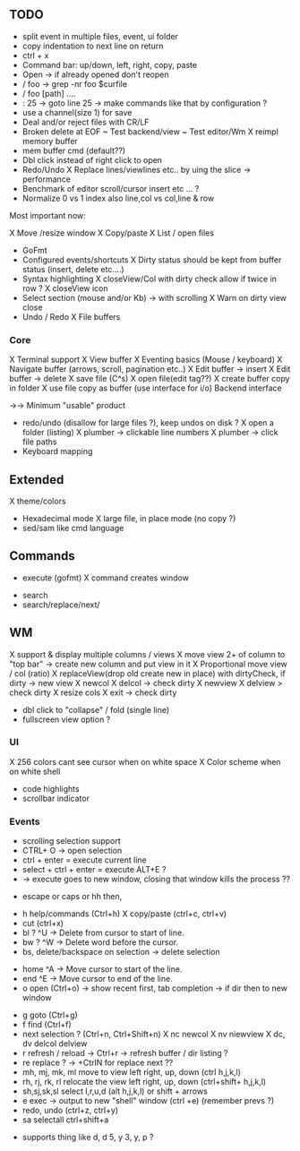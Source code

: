 ## TODO

- split event in multiple files, event, ui folder
- copy indentation to next line on return
- ctrl + x
- Command bar: up/down, left, right, copy, paste
- Open -> if already opened don't reopen
- / foo -> grep -nr foo $curfile
- / foo [path] .... 
- : 25 -> goto line 25
  -> make commands like that by configuration ?
- use a channel(size 1) for save
- Deal and/or reject files with CR/LF
- Broken delete at EOF
~ Test backend/view
~ Test editor/Wm
X reimpl memory buffer
- mem buffer cmd (default??)
- Dbl click instead of right click to open 
- Redo/Undo
X Replace lines/viewlines etc.. by uing the slice -> performance
- Benchmark of editor scroll/cursor insert etc ... ?
- Normalize 0 vs 1 index also line,col vs col,line & row


Most important now:

X Move /resize window
X Copy/paste
X List / open files
- GoFmt
- Configured events/shortcuts
X Dirty status should be kept from buffer status (insert, delete etc....)
- Syntax highlighting
X closeView/Col with dirty check allow if twice in row ? 
X closeView icon
- Select section (mouse and/or Kb) -> with scrolling
X Warn on dirty view close
- Undo / Redo
X File buffers

### Core
X Terminal support
X View buffer
X Eventing basics (Mouse / keyboard)
X Navigate buffer (arrows, scroll, pagination etc..)
X Edit buffer -> insert
X Edit buffer -> delete
X save file (C^s)
X open file(edit tag??)
X create buffer copy in folder
X use file copy as buffer (use interface for i/o) Backend interface

->-> Minimum "usable" product

- redo/undo (disallow for large files ?), keep undos on disk ?
X open a folder (listing)
X plumber -> clickable line numbers
X plumber -> click file paths
- Keyboard mapping

## Extended
X theme/colors
- Hexadecimal mode
X large file, in place mode (no copy ?)
- sed/sam like cmd language

## Commands
+ execute (gofmt)
X command creates window
- search
- search/replace/next/

## WM
X support & display multiple columns / views
X move view 2+ of column to "top bar" -> create new column and put view in it
X Proportional move view / col (ratio)
X replaceView(drop old create new in place) with dirtyCheck, if dirty -> new view
X newcol
X  delcol -> check dirty
X newview
X delview > check dirty
X resize cols
X exit -> check dirty
- dbl click to "collapse" / fold (single line)
- fullscreen view option ?

### UI
X 256 colors cant see cursor when on white space
X Color scheme when on white shell
- code highlights
- scrollbar indicator

### Events
- scrolling selection support
- CTRL+ O -> open selection
- ctrl + enter = execute current line
- select + ctrl + enter = execute   ALT+E ?
- -> execute goes to new window, closing that window kills the process ??
+ escape or caps or hh then,
- h help/commands (Ctrl+h)
X copy/paste (ctrl+c, ctrl+v)
- cut (ctrl+x)
- bl ? ^U -> Delete from cursor to start of line.
- bw ? ^W -> Delete word before the cursor.
- bs, delete/backspace on selection -> delete selection
+ home ^A -> Move cursor to start of the line.
+ end ^E -> Move cursor to end of the line.
+ o open (Ctrl+o) -> show recent first, tab completion -> if dir then to new window
- g goto (Ctrl+g)
- f find (Ctrl+f)
- next selection ? (Ctrl+n, Ctrl+Shift+n)
X nc newcol 
X nv niewview
X dc, dv delcol delview
- r refresh / reload -> Ctrl+r -> refresh buffer / dir listing ?
- re replace ? -> +CtrlN for replace next ??
- mh, mj, mk, ml move to view left right, up, down  (ctrl h,j,k,l)
- rh, rj, rk, rl relocate the view left right, up, down  (ctrl+shift+ h,j,k,l)
- sh,sj,sk,sl select l,r,u,d (alt h,j,k,l) or shift + arrows
- e exec -> output to new "shell" window (ctrl +e) (remember prevs ?)
- redo, undo (ctrl+z, ctrl+y)
- sa selectall ctrl+shift+a
+ supports thing like d, d 5, y 3, y, p ?
